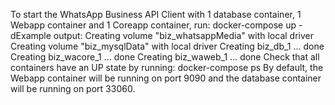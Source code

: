 To start the WhatsApp Business API Client with 1 database container, 1 Webapp container and 1 Coreapp container, run:
docker-compose up -dExample output:
Creating volume "biz_whatsappMedia" with local driver
Creating volume "biz_mysqlData" with local driver
Creating biz_db_1 ... done
Creating biz_wacore_1 ... done
Creating biz_waweb_1  ... done
Check that all containers have an UP state by running:
docker-compose ps By default, the Webapp container will be running on port 9090 and the database container will be running on port 33060. 

